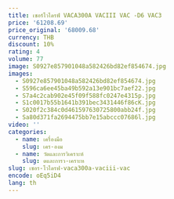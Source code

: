 ```yaml
---
title: เซอร์โวไดรฟ์ VACA300A VACIII VAC -D6 VAC3
price: '61208.69'
price_original: '68009.68'
currency: THB
discount: 10%
rating: 4
volume: 77
image: S0927e857901048a582426bd82ef854674.jpg
images:
  - S0927e857901048a582426bd82ef854674.jpg
  - S596ca6ee45ba49b592a13e901bc7aef22.jpg
  - S7a4c2cab902e45f09f588fc0247e4315p.jpg
  - S1c0017b55b1641b391bec3431446f86cK.jpg
  - S020f2c384c0d461597630725800abb24f.jpg
  - Sa80d371fa2694475bb7e15abccc07686l.jpg
video: ''
categories:
  - name: เครื่องมือ
    slug: เคร-องม
  - name: วัดและการวิเคราะห์
    slug: ดและการว-เคราะห
slug: เซอร-โวไดรฟ-vaca300a-vaciii-vac
encode: oEq5iD4
lang: th
---
```

  